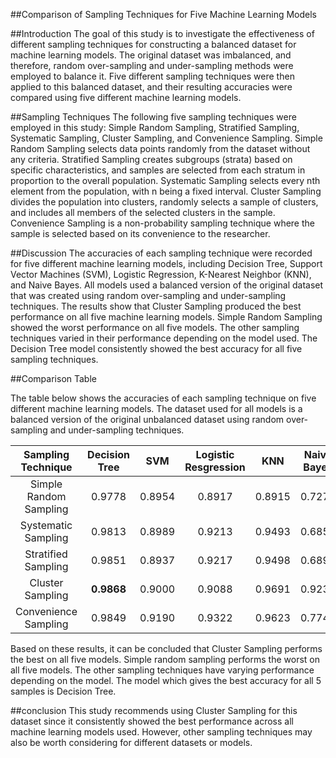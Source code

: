 ##Comparison of Sampling Techniques for Five Machine Learning Models

##Introduction
The goal of this study is to investigate the effectiveness of different sampling techniques for constructing a balanced dataset for machine learning models. The original dataset was imbalanced, and therefore, random over-sampling and under-sampling methods were employed to balance it. Five different sampling techniques were then applied to this balanced dataset, and their resulting accuracies were compared using five different machine learning models.

##Sampling Techniques
The following five sampling techniques were employed in this study: Simple Random Sampling, Stratified Sampling, Systematic Sampling, Cluster Sampling, and Convenience Sampling. Simple Random Sampling selects data points randomly from the dataset without any criteria. Stratified Sampling creates subgroups (strata) based on specific characteristics, and samples are selected from each stratum in proportion to the overall population. Systematic Sampling selects every nth element from the population, with n being a fixed interval. Cluster Sampling divides the population into clusters, randomly selects a sample of clusters, and includes all members of the selected clusters in the sample. Convenience Sampling is a non-probability sampling technique where the sample is selected based on its convenience to the researcher.

##Discussion
The accuracies of each sampling technique were recorded for five different machine learning models, including Decision Tree, Support Vector Machines (SVM), Logistic Regression, K-Nearest Neighbor (KNN), and Naive Bayes. All models used a balanced version of the original dataset that was created using random over-sampling and under-sampling techniques.
The results show that Cluster Sampling produced the best performance on all five machine learning models. Simple Random Sampling showed the worst performance on all five models. The other sampling techniques varied in their performance depending on the model used. The Decision Tree model consistently showed the best accuracy for all five sampling techniques.

##Comparison Table

The table below shows the accuracies of each sampling technique on five different machine learning models. The dataset used for all models is a balanced version of the original unbalanced dataset using random over-sampling and under-sampling techniques.

| Sampling Technique | Decision Tree | SVM | Logistic Resgression | KNN | Naive Bayes |
|:---------------:|:---------------:|:---------------:|:---------------:|:---------------:|:---------------:|
| Simple Random Sampling | 0.9778 | 0.8954 | 0.8917 | 0.8915 | 0.7275 |
| Systematic Sampling | 0.9813 | 0.8989 | 0.9213 | 0.9493 | 0.6854 |
| Stratified Sampling | 0.9851 | 0.8937 | 0.9217 | 0.9498 | 0.6890 |
| Cluster Sampling | **0.9868** | 0.9000 | 0.9088 | 0.9691 | 0.9235 |
| Convenience Sampling | 0.9849 | 0.9190 | 0.9322 | 0.9623 | 0.7740 |

Based on these results, it can be concluded that Cluster Sampling performs the best on all five models. Simple random sampling performs the worst on all five models. The other sampling techniques have varying performance depending on the model. The model which gives the best accuracy for all 5 samples is Decision Tree.

##conclusion
This study recommends using Cluster Sampling for this dataset since it consistently showed the best performance across all machine learning models used. However, other sampling techniques may also be worth considering for different datasets or models.
